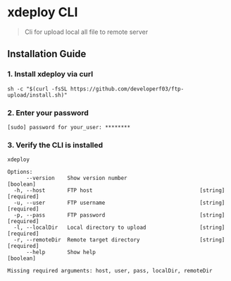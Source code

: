 # xdeploy CLI

> Cli for upload local all file to remote server

## Installation Guide 

### 1. Install xdeploy via curl

```
sh -c "$(curl -fsSL https://github.com/developerf03/ftp-upload/install.sh)"

```

### 2. Enter your password

```
[sudo] password for your_user: ********
```

### 3. Verify the CLI is installed

```
xdeploy

Options:
      --version    Show version number                                 [boolean]
  -h, --host       FTP host                                  [string] [required]
  -u, --user       FTP username                              [string] [required]
  -p, --pass       FTP password                              [string] [required]
  -l, --localDir   Local directory to upload                 [string] [required]
  -r, --remoteDir  Remote target directory                   [string] [required]
      --help       Show help                                           [boolean]

Missing required arguments: host, user, pass, localDir, remoteDir
```
